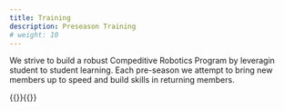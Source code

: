 ```yaml
---
title: Training
description: Preseason Training
# weight: 10
---
```


We strive to build a robust Compeditive Robotics Program by leveragin student to student learning.
Each pre-season we attempt to bring new members up to speed and build skills in returning members.

{{<children depth=4 description="">}}{{</children>}}